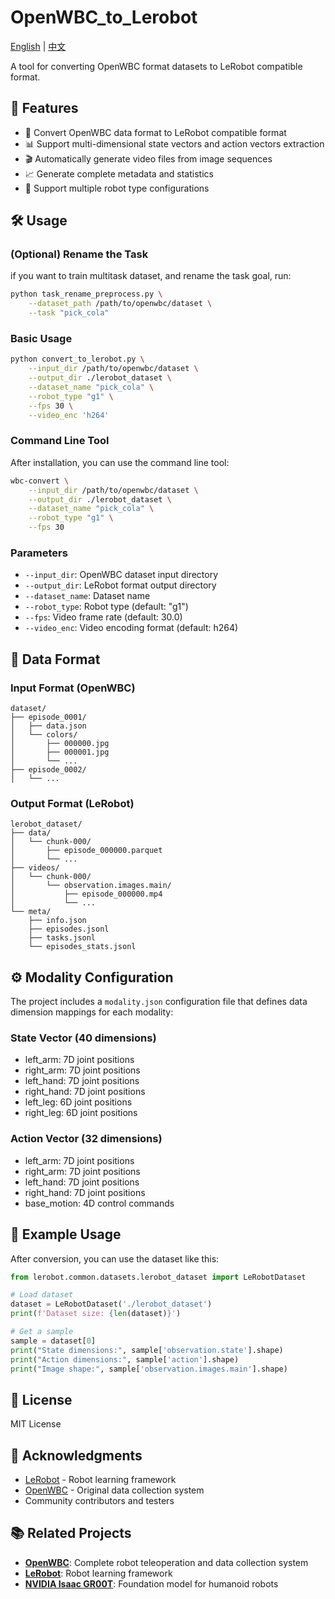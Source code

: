 # OpenWBC_to_Lerobot

[English](README.md) | [中文](README_CN.md)

A tool for converting OpenWBC format datasets to LeRobot compatible format.

## 🚀 Features

- 🔄 Convert OpenWBC data format to LeRobot compatible format
- 📊 Support multi-dimensional state vectors and action vectors extraction
- 🎬 Automatically generate video files from image sequences
- 📈 Generate complete metadata and statistics
- 🤖 Support multiple robot type configurations


## 🛠️ Usage

### (Optional) Rename the Task
if you want to train multitask dataset, and rename the task goal, run:
```bash
python task_rename_preprocess.py \
    --dataset_path /path/to/openwbc/dataset \
    --task "pick_cola"
```

### Basic Usage

```bash
python convert_to_lerobot.py \
    --input_dir /path/to/openwbc/dataset \
    --output_dir ./lerobot_dataset \
    --dataset_name "pick_cola" \
    --robot_type "g1" \
    --fps 30 \
    --video_enc 'h264'
```

### Command Line Tool

After installation, you can use the command line tool:

```bash
wbc-convert \
    --input_dir /path/to/openwbc/dataset \
    --output_dir ./lerobot_dataset \
    --dataset_name "pick_cola" \
    --robot_type "g1" \
    --fps 30
```

### Parameters

- `--input_dir`: OpenWBC dataset input directory
- `--output_dir`: LeRobot format output directory
- `--dataset_name`: Dataset name
- `--robot_type`: Robot type (default: "g1")
- `--fps`: Video frame rate (default: 30.0)
- `--video_enc`: Video encoding format (default: h264)

## 📁 Data Format

### Input Format (OpenWBC)
```
dataset/
├── episode_0001/
│   ├── data.json
│   └── colors/
│       ├── 000000.jpg
│       ├── 000001.jpg
│       └── ...
├── episode_0002/
│   └── ...
```

### Output Format (LeRobot)
```
lerobot_dataset/
├── data/
│   └── chunk-000/
│       ├── episode_000000.parquet
│       └── ...
├── videos/
│   └── chunk-000/
│       └── observation.images.main/
│           ├── episode_000000.mp4
│           └── ...
└── meta/
    ├── info.json
    ├── episodes.jsonl
    ├── tasks.jsonl
    └── episodes_stats.jsonl
```

## ⚙️ Modality Configuration

The project includes a `modality.json` configuration file that defines data dimension mappings for each modality:

### State Vector (40 dimensions)
- left_arm: 7D joint positions
- right_arm: 7D joint positions  
- left_hand: 7D joint positions
- right_hand: 7D joint positions
- left_leg: 6D joint positions
- right_leg: 6D joint positions

### Action Vector (32 dimensions)
- left_arm: 7D joint positions
- right_arm: 7D joint positions
- left_hand: 7D joint positions
- right_hand: 7D joint positions
- base_motion: 4D control commands

## 📖 Example Usage

After conversion, you can use the dataset like this:

```python
from lerobot.common.datasets.lerobot_dataset import LeRobotDataset

# Load dataset
dataset = LeRobotDataset('./lerobot_dataset')
print(f'Dataset size: {len(dataset)}')

# Get a sample
sample = dataset[0]
print("State dimensions:", sample['observation.state'].shape)
print("Action dimensions:", sample['action'].shape)
print("Image shape:", sample['observation.images.main'].shape)
```


## 📄 License

MIT License

## 🙏 Acknowledgments

- [LeRobot](https://github.com/huggingface/lerobot) - Robot learning framework
- [OpenWBC](https://github.com/your-org/OpenWBC) - Original data collection system
- Community contributors and testers

## 📚 Related Projects

- **[OpenWBC](https://github.com/your-org/OpenWBC)**: Complete robot teleoperation and data collection system
- **[LeRobot](https://github.com/huggingface/lerobot)**: Robot learning framework
- **[NVIDIA Isaac GR00T](https://github.com/NVIDIA/Isaac-GR00T)**: Foundation model for humanoid robots 